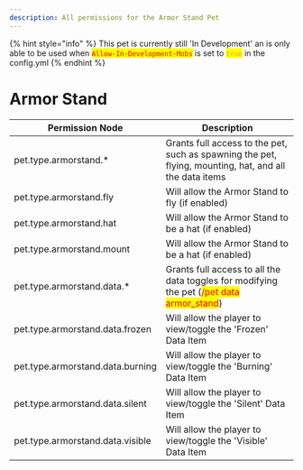 ```yaml
---
description: All permissions for the Armor Stand Pet
---
```


{% hint style="info" %}
This pet is currently still 'In Development' an is only able to be used when
<mark style="color:red;">`Allow-In-Development-Mobs`</mark> is set to <mark style="color:orange;">`true`</mark> in the config.yml
{% endhint %}

# Armor Stand
| Permission Node | Description |
| - | - |
| pet.type.armorstand.* | Grants full access to the pet, such as spawning the pet, flying, mounting, hat, and all the data items |
| pet.type.armorstand.fly | Will allow the Armor Stand to fly (if enabled) |
| pet.type.armorstand.hat | Will allow the Armor Stand to be a hat (if enabled) |
| pet.type.armorstand.mount | Will allow the Armor Stand to be a hat (if enabled) |
| pet.type.armorstand.data.* | Grants full access to all the data toggles for modifying the pet (<mark style="color:red;">/pet data armor_stand</mark>) |
| pet.type.armorstand.data.frozen | Will allow the player to view/toggle the 'Frozen' Data Item |
| pet.type.armorstand.data.burning | Will allow the player to view/toggle the 'Burning' Data Item |
| pet.type.armorstand.data.silent | Will allow the player to view/toggle the 'Silent' Data Item |
| pet.type.armorstand.data.visible | Will allow the player to view/toggle the 'Visible' Data Item |

